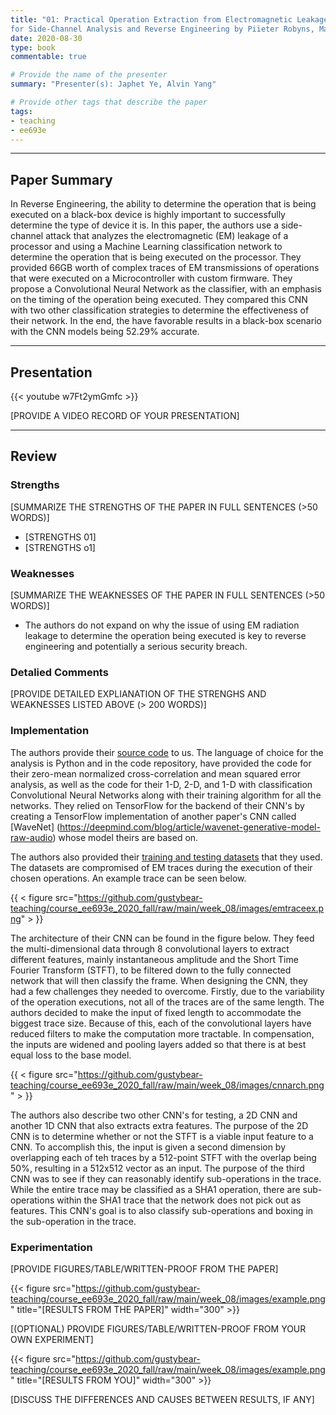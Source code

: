 ```yaml
---
title: "01: Practical Operation Extraction from Electromagnetic Leakage
for Side-Channel Analysis and Reverse Engineering by Piieter Robyns, Mariona Di Martino, Dennis Giese, Wim, Lamotte, Peter Quax, Guevara Noubir"
date: 2020-08-30
type: book
commentable: true

# Provide the name of the presenter
summary: "Presenter(s): Japhet Ye, Alvin Yang"

# Provide other tags that describe the paper
tags:
- teaching
- ee693e
---
```


***
## Paper Summary
In Reverse Engineering, the ability to determine the operation that is being executed on a black-box device is highly important to successfully determine the type of device it is. In this paper, the authors use a side-channel attack that analyzes the electromagnetic (EM) leakage of a processor and using a Machine Learning classification network to determine the operation that is being executed on the processor. They provided 66GB worth of complex traces of EM transmissions of operations that were executed on a Microcontroller with custom firmware. They propose a Convolutional Neural Network as the classifier, with an emphasis on the timing of the operation being executed. They compared this CNN with two other classification strategies to determine the effectiveness of their network. In the end, the have favorable results in a black-box scenario with the CNN models being 52.29% accurate.
***

## Presentation
{{< youtube w7Ft2ymGmfc >}}

[PROVIDE A VIDEO RECORD OF YOUR PRESENTATION]
***

## Review
### Strengths
[SUMMARIZE THE STRENGTHS OF THE PAPER IN FULL SENTENCES (>50 WORDS)]
- [STRENGTHS 01]
- [STRENGTHS o1]

### Weaknesses
[SUMMARIZE THE WEAKNESSES OF THE PAPER IN FULL SENTENCES (>50 WORDS)]
- The authors do not expand on why the issue of using EM radiation leakage to determine the operation being executed is key to reverse engineering and potentially a serious security breach.


### Detalied Comments
[PROVIDE DETAILED EXPLIANATION OF THE STRENGHS AND WEAKNESSES LISTED ABOVE (>
200 WORDS)]

### Implementation
The authors provide their [source code](https://github.com/rpp0/em-operation-extraction) to us. The language of choice for the analysis is Python and in the code repository, have provided the code for their zero-mean normalized cross-correlation and mean squared error analysis, as well as the code for their 1-D, 2-D, and 1-D with classification Convolutional Neural Networks along with their training algorithm for all the networks. They relied on TensorFlow for the backend of their CNN's by creating a TensorFlow implementation of another paper's CNN called [WaveNet] (https://deepmind.com/blog/article/wavenet-generative-model-raw-audio) whose model theirs are based on. 

The authors also provided their [training and testing datasets](http://wisecdata.ccs.neu.edu/) that they used. The datasets are compromised of EM traces during the execution of their chosen operations. An example trace can be seen below.

{{ < figure src="https://github.com/gustybear-teaching/course_ee693e_2020_fall/raw/main/week_08/images/emtraceex.png" > }}

The architecture of their CNN can be found in the figure below. They feed the multi-dimensional data through 8 convolutional layers to extract different features, mainly instantaneous amplitude and the Short Time Fourier Transform (STFT), to be filtered down to the fully connected network that will then classify the frame. When designing the CNN, they had a few challenges they needed to overcome. Firstly, due to the variability of the operation executions, not all of the traces are of the same length. The authors decided to make the input of fixed length to accommodate the biggest trace size. Because of this, each of the convolutional layers have reduced filters to make the computation more tractable. In compensation, the inputs are widened and pooling layers added so that there is at best equal loss to the base model.

{{ < figure src="https://github.com/gustybear-teaching/course_ee693e_2020_fall/raw/main/week_08/images/cnnarch.png" > }}

The authors also describe two other CNN's for testing, a 2D CNN and another 1D CNN that also extracts extra features. The purpose of the 2D CNN is to determine whether or not the STFT is a viable input feature to a CNN. To accomplish this, the input is given a second dimension by overlapping each of teh traces by a 512-point STFT with the overlap being 50%, resulting in a 512x512 vector as an input. The purpose of the third CNN was to see if they can reasonably identify sub-operations in the trace. While the entire trace may be classified as a SHA1 operation, there are sub-operations within the SHA1 trace that the network does not pick out as features. This CNN's goal is to also classify sub-operations and boxing in the sub-operation in the trace.

### Experimentation
[PROVIDE FIGURES/TABLE/WRITTEN-PROOF FROM THE PAPER]

{{< figure src="https://github.com/gustybear-teaching/course_ee693e_2020_fall/raw/main/week_08/images/example.png" title="[RESULTS FROM THE PAPER]" width="300" >}}

[(OPTIONAL) PROVIDE FIGURES/TABLE/WRITTEN-PROOF FROM YOUR OWN EXPERIMENT]

{{< figure src="https://github.com/gustybear-teaching/course_ee693e_2020_fall/raw/main/week_08/images/example.png" title="[RESULTS FROM YOU]" width="300" >}}

[DISCUSS THE DIFFERENCES AND CAUSES BETWEEN RESULTS, IF ANY]
